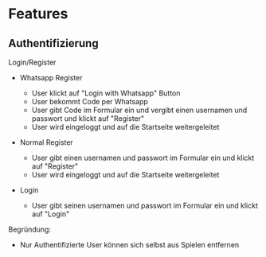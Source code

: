# Features

## Authentifizierung

Login/Register

- Whatsapp Register

  - User klickt auf "Login with Whatsapp" Button
  - User bekommt Code per Whatsapp
  - User gibt Code im Formular ein und vergibt einen usernamen und passwort und klickt auf "Register"
  - User wird eingeloggt und auf die Startseite weitergeleitet

- Normal Register

  - User gibt einen usernamen und passwort im Formular ein und klickt auf "Register"
  - User wird eingeloggt und auf die Startseite weitergeleitet

- Login
  - User gibt seinen usernamen und passwort im Formular ein und klickt auf "Login"

Begründung:

- Nur Authentifizierte User können sich selbst aus Spielen entfernen
